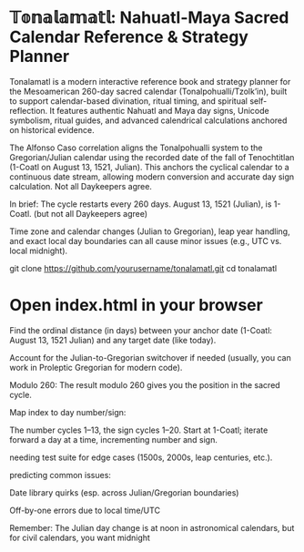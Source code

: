 # 𝕋𝕠𝕟𝕒𝕝𝕒𝕞𝕒𝕥𝕝: Nahuatl-Maya Sacred Calendar Reference & Strategy Planner

Tonalamatl is a modern interactive reference book and strategy planner for the Mesoamerican 260-day sacred calendar (Tonalpohualli/Tzolk’in), built to support calendar-based divination, ritual timing, and spiritual self-reflection. It features authentic Nahuatl and Maya day signs, Unicode symbolism, ritual guides, and advanced calendrical calculations anchored on historical evidence.

The Alfonso Caso correlation aligns the Tonalpohualli system to the Gregorian/Julian calendar using the recorded date of the fall of Tenochtitlan (1-Coatl on August 13, 1521, Julian). This anchors the cyclical calendar to a continuous date stream, allowing modern conversion and accurate day sign calculation. Not all Daykeepers agree.

In brief: The cycle restarts every 260 days. August 13, 1521 (Julian), is 1-Coatl. (but not all Daykeepers agree)

Time zone and calendar changes (Julian to Gregorian), leap year handling, and exact local day boundaries can all cause minor issues (e.g., UTC vs. local midnight).



git clone https://github.com/yourusername/tonalamatl.git
cd tonalamatl
# Open index.html in your browser




Find the ordinal distance (in days) between your anchor date (1-Coatl: August 13, 1521 Julian) and any target date (like today).

Account for the Julian-to-Gregorian switchover if needed (usually, you can work in Proleptic Gregorian for modern code).

Modulo 260: The result modulo 260 gives you the position in the sacred cycle.

Map index to day number/sign:

The number cycles 1–13, the sign cycles 1–20. Start at 1-Coatl; iterate forward a day at a time, incrementing number and sign.


needing test suite for edge cases (1500s, 2000s, leap centuries, etc.).


predicting common issues:

Date library quirks (esp. across Julian/Gregorian boundaries)

Off-by-one errors due to local time/UTC

Remember: The Julian day change is at noon in astronomical calendars, but for civil calendars, you want midnight


